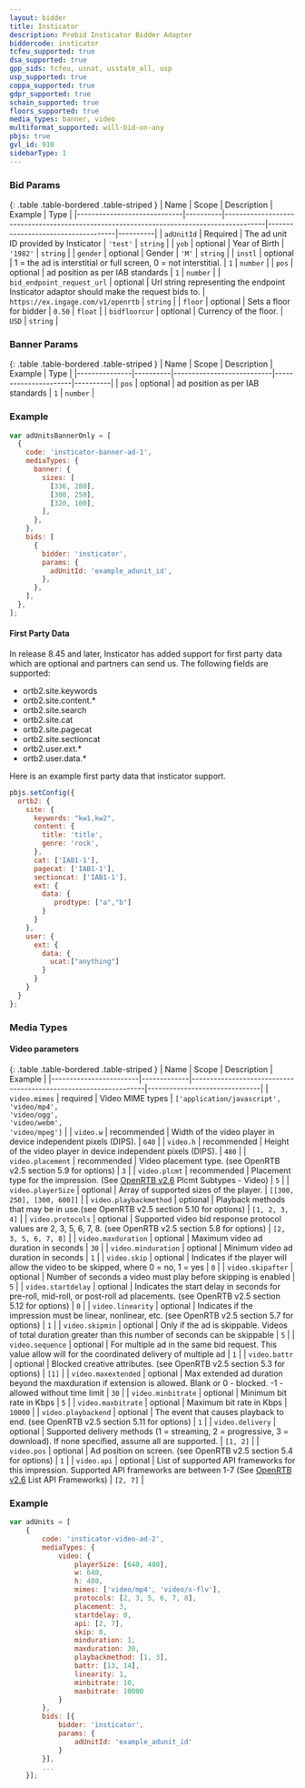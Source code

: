 ```yaml
---
layout: bidder
title: Insticator
description: Prebid Insticator Bidder Adapter
biddercode: insticator
tcfeu_supported: true
dsa_supported: true
gpp_sids: tcfeu, usnat, usstate_all, usp
usp_supported: true
coppa_supported: true
gdpr_supported: true
schain_supported: true
floors_supported: true
media_types: banner, video
multiformat_supported: will-bid-on-any
pbjs: true
gvl_id: 910
sidebarType: 1
---
```


### Bid Params

{: .table .table-bordered .table-striped }
| Name                        | Scope    | Description                                                                             | Example                            | Type     |
|-----------------------------|----------|-----------------------------------------------------------------------------------------|------------------------------------|----------|
| `adUnitId`                  | Required | The ad unit ID provided by Insticator                                                   | `'test'`                           | `string` |
| `yob`                       | optional | Year of Birth                                                                           | `'1982'`                           | `string` |
| `gender`                    | optional | Gender                                                                                  | `'M'`                              | `string` |
| `instl`                     | optional | 1 = the ad is interstitial or full screen, 0 = not interstitial.                        | `1`                                | `number` |
| `pos`                       | optional | ad position as per IAB standards                                                        | `1`                                | `number` |
| `bid_endpoint_request_url`  | optional | Url string representing the endpoint Insticator adaptor should make the request bids to. | `https://ex.ingage.com/v1/openrtb` | `string` |
| `floor`                     | optional | Sets a floor for bidder                                                                  | `0.50`                             | `float` |
| `bidfloorcur`               | optional | Currency of the floor.                                                                   | `USD`                              | `string` |

### Banner Params

{: .table .table-bordered .table-striped }
| Name          | Scope    | Description               | Example              | Type     |
|---------------|----------|---------------------------|----------------------|----------|
| `pos`         | optional | ad position as per IAB standards       | `1`                | `number` |

### Example

```javascript
var adUnitsBannerOnly = [
  {
    code: 'insticator-banner-ad-1',
    mediaTypes: {
      banner: {
        sizes: [
          [336, 280],
          [300, 250],
          [320, 100],
        ],
      },
    },
    bids: [
      {
        bidder: 'insticator',
        params: {
          adUnitId: 'example_adunit_id',
        },
      },
    ],
  },
];
```

#### First Party Data

In release 8.45 and later, Insticator has added support for first party data which are optional and partners can send us. The following fields are supported:

* ortb2.site.keywords
* ortb2.site.content.*
* ortb2.site.search
* ortb2.site.cat
* ortb2.site.pagecat
* ortb2.site.sectioncat
* ortb2.user.ext.*
* ortb2.user.data.*

Here is an example first party data that insticator support.

```javascript
pbjs.setConfig({
  ortb2: {
    site: {
      keywords: "kw1,kw2",   
      content: {
        title: 'title',
        genre: 'rock',
      },
      cat: ['IAB1-1'],
      pagecat: ['IAB1-1'],
      sectioncat: ['IAB1-1'],           
      ext: {
        data: {
           prodtype: ["a","b"]  
        }
      }
    },
    user: {
      ext: {
        data: {
          ucat:["anything"]                 
        }
      }
    }
  }
};
```

### Media Types 
#### Video parameters

{: .table .table-bordered .table-striped }
| Name                   | Scope       | Description                                                     | Example                       |
|------------------------|-------------|-----------------------------------------------------------------|-------------------------------|
| `video.mimes`          | required    | Video MIME types                                                | `['application/javascript',`<br/>`'video/mp4',`<br/>`'video/ogg',`<br/>`'video/webm',`<br/>`'video/mpeg']` |
| `video.w`              | recommended | Width of the video player in device independent pixels (DIPS).  | `640`                         |
| `video.h`              | recommended | Height of the video player in device independent pixels (DIPS). | `480`                         |
| `video.placement`      | recommended | Video placement type. (see OpenRTB v2.5 section 5.9 for options)  | `3` |
| `video.plcmt`          | recommended | Placement type for the impression. (See [OpenRTB v2.6](https://github.com/InteractiveAdvertisingBureau/AdCOM/blob/develop/AdCOM%20v1.0%20FINAL.md) Plcmt Subtypes - Video)          | `5`                           |
| `video.playerSize`     | optional    | Array of supported sizes of the player.                         | `[[300, 250], [300, 600]]`    |
| `video.playbackmethod` | optional    | Playback methods that may be in use.(see OpenRTB v2.5 section 5.10 for options)  | `[1, 2, 3, 4]`                           |
| `video.protocols`      | optional    | Supported video bid response protocol values are 2, 3, 5, 6, 7, 8. (see OpenRTB v2.5 section 5.8 for options) | `[2, 3, 5, 6, 7, 8]`                       |
| `video.maxduration`    | optional    | Maximum video ad duration in seconds                            | `30`                          |
| `video.minduration`    | optional    | Minimum video ad duration in seconds                            | `1`                          |
| `video.skip`           | optional    | Indicates if the player will allow the video to be skipped, where 0 = no, 1 = yes | `0` |
| `video.skipafter`      | optional    | Number of seconds a video must play before skipping is enabled  | `5`                           |
| `video.startdelay`     | optional    | Indicates the start delay in seconds for pre-roll, mid-roll, or post-roll ad placements. (see OpenRTB v2.5 section 5.12 for options)    | `0` |
| `video.linearity`      | optional    | Indicates if the impression must be linear, nonlinear, etc. (see OpenRTB v2.5 section 5.7 for options)   | `1` |
| `video.skipmin`        | optional    | Only if the ad is skippable. Videos of total duration greater than this number of seconds can be skippable | `5` |
| `video.sequence`       | optional    | For multiple ad in the same bid request. This value allow will for the coordinated delivery of multiple ad | `1` |
| `video.battr`          | optional    | Blocked creative attributes. (see OpenRTB v2.5 section 5.3 for options)                                 | `[1]`                         |
| `video.maxextended`    | optional    | Max extended ad duration beyond the maxduration if extension is allowed. Blank or 0 - blocked. -1 - allowed without time limit | `30` |
| `video.minbitrate`     | optional    | Minimum bit rate in Kbps                                        | `5`                           |
| `video.maxbitrate`     | optional    | Maximum bit rate in Kbps                                        | `10000`                           |
| `video.playbackend`    | optional    | The event that causes playback to end. (see OpenRTB v2.5 section 5.11 for options)  | `1` |
| `video.delivery`       | optional    | Supported delivery methods (1 = streaming, 2 = progressive, 3 = download). If none specified, assume all are supported. | `[1, 2]`                      |
| `video.pos`            | optional    | Ad position on screen. (see OpenRTB v2.5 section 5.4 for options)     | `1`                           |
| `video.api`            | optional    | List of supported API frameworks for this impression. Supported API frameworks are between 1-7 (See [OpenRTB v2.6](https://github.com/InteractiveAdvertisingBureau/AdCOM/blob/develop/AdCOM%20v1.0%20FINAL.md) List API Frameworks) | `[2, 7]`                   |

### Example

```javascript
var adUnits = [
    {
        code: 'insticator-video-ad-2',
        mediaTypes: {
            video: {
                playerSize: [640, 480],
                w: 640,
                h: 480,
                mimes: ['video/mp4', 'video/x-flv'],
                protocols: [2, 3, 5, 6, 7, 8],
                placement: 3,
                startdelay: 0,
                api: [2, 7],
                skip: 0,
                minduration: 1,
                maxduration: 30,
                playbackmethod: [1, 3],
                battr: [13, 14],
                linearity: 1,
                minbitrate: 10,
                maxbitrate: 10000
            }
        },
        bids: [{
            bidder: 'insticator',
            params: {
                adUnitId: 'example_adunit_id'
            }
        }],
        ...
    }];
```
